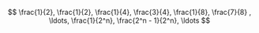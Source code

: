 $$ \frac{1}{2}, \frac{1}{2}, \frac{1}{4}, \frac{3}{4}, \frac{1}{8}, \frac{7}{8} , \ldots, \frac{1}{2^n}, \frac{2^n - 1}{2^n}, \ldots $$